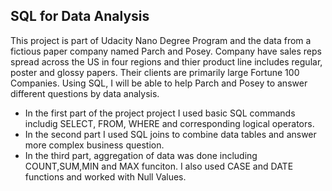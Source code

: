 ## SQL for Data Analysis

This project is part of Udacity Nano Degree Program and the data from a fictious paper company named Parch and Posey. Company have sales reps spread across the US in four regions and thier product line includes regular, poster and glossy papers. Their clients are primarily large Fortune 100 Companies. Using SQL, I will be able to help Parch and Posey to answer different questions by data analysis. 

- In the first part of the project project I used basic SQL commands includig SELECT, FROM, WHERE and corresponding logical operators.
- In the second part I used SQL joins to combine data tables and answer more complex business question. 
- In the third part, aggregation of data was done including COUNT,SUM,MIN and MAX funciton. I also used CASE and DATE functions and worked with Null Values. 
